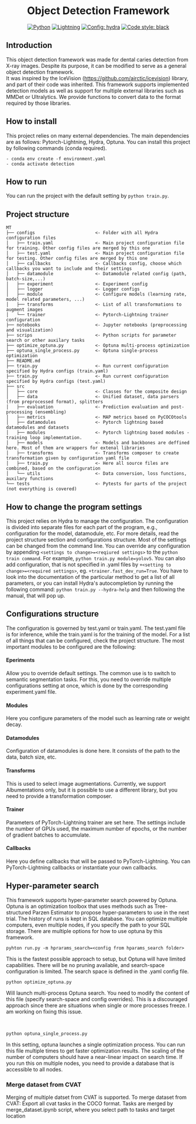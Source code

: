 <div align="center">

# Object Detection Framework
<a href="https://www.python.org/"><img alt="Python" src="https://img.shields.io/badge/-Python 3.7+-blue?style=for-the-badge&logo=python&logoColor=white"></a>
<a href="https://pytorchlightning.ai/"><img alt="Lightning" src="https://img.shields.io/badge/-Lightning 1.5+-792ee5?style=for-the-badge&logo=pytorchlightning&logoColor=white"></a>
<a href="https://hydra.cc/"><img alt="Config: hydra" src="https://img.shields.io/badge/config-hydra 1.1-89b8cd?style=for-the-badge&labelColor=gray"></a>
<a href="https://black.readthedocs.io/en/stable/"><img alt="Code style: black" src="https://img.shields.io/badge/code%20style-black-black.svg?style=for-the-badge&labelColor=gray"></a>
</div>

## Introduction 
This object detection framework was made for dental caries detection from X-ray images. Despite its purpose, it can be modified to serve as a general object detection framework. <br />
It was inspired by the IceVision (https://github.com/airctic/icevision) library, and part of their code was inherited. This framework supports implemented detection models as well as support for multiple external libraries such as MMDet or Ultralytics. We provide functions to convert data to the format required by those libraries. 


## How to install
This project relies on many external dependencies. The main dependencies are as follows: Pytorch-Lightning, Hydra, Optuna. You can install this project by following commands (conda required).

```{bash}
- conda env create -f environment.yaml
- conda activate detection
```
## How to run
You can run the project with the default setting by `python train.py`. 


## Project structure

```{bash}
MT
├── configs                       <- Folder with all Hydra configuration files
│   ├── train.yaml                <- Main project configuration file for training. Other config files are merged by this one
│   ├── test.yaml                 <- Main project configuration file for testing. Other config files are merged by this one
│   ├── callbacks                 <- Callbacks config, choose which callbacks you want to include and their settings
│   ├── datamodule                <- Datamodule related config (path, batch-size,...)
│   ├── experiment                <- Experiment config
│   ├── logger                    <- Logger configs
│   ├── module                    <- Configure models (learning rate, model related parameters, ...)
│   ├── transforms                <- List of all transformations to augment images
│   └── trainer                   <- Pytorch-Lightning trainer configuration
├── notebooks                     <- Jupyter notebooks (preprocessing and visualization)
├── scrips                        <- Python scripts for parameter search or other auxilary tasks
├── optimize_optuna.py            <- Optuna multi-process optimization
├── optuna_single_process.py      <- Optuna single-process optimization
├── README.md   
├── train.py                      <- Run current configuration specified by Hydra configs (train.yaml)
├── train.py                      <- Run current configuration specified by Hydra configs (test.yaml)
├── src                          
│   ├── core                      <- Classes for the composite design
│   ├── data                      <- Unified dataset, data parsers (from preprocessed format), splitters
│   ├── evaluation                <- Prediction evaluation and post-processing (ensembling)
│   ├── metrics                   <- MAP metrics based on PyCOCOtools
│   ├── datamodules               <- Pytorch lightning based datamodules and datasets
│   ├── modules                   <- Pytorch lightning based modules - training loop implementation.
│   ├── models                    <- Models and backbones are deffined here. Most of them are wrappers for extenal libraries
│   ├── transforms                <- Transforms composer to create transformation given by configuration yaml file 
│   ├── train.py                  <- Here all source files are combined, based on the configuration
│   └── utils                     <- Data conversion, loss functions, auxilary functions
└── tests                         <- Pytests for parts of the project (not everything is covered)

```

## How to change the program settings
This project relies on Hydra to manage the configuration. The configuration is divided into separate files for each part of the program, e.g., configuration for the model, datamodule, etc. For more details, read the project structure section and configurations structure.
Most of the settings can be changed from the command line. You can override any configuration by appending `<settings to change>=<reqiured settings>` to the `python train command`. For example, `python train.py module=yolov5`. You can also add configuration, that is not specified in .yaml files by `+<setting to change>=<required settings>`, eg. `+trainer.fast_dev_run=True`. You have to look into the documentation of the particular method to get a list of all parameters, or you can install Hydra's autocompletion by running the following command: `python train.py --hydra-help` and then following the manual, that will pop up. 

## Configurations structure
The configuration is governed by test.yaml or train.yaml. The test.yaml file is for inference, while the train.yaml is for the training of the model. For a list of all things that can be configured, check the project structure. The most important modules to be configured are the following:
#### Eperiments
Allow you to override default settings. The common use is to switch to semantic segmentation tasks. For this, you need to override multiple configurations setting at once, which is done by the corresponding experiment.yaml file.
#### Modules
Here you configure parameters of the model such as learning rate or weight decay.
#### Datamodules
Configuration of datamodules is done here. It consists of the path to the data, batch size, etc.
#### Transforms
This is used to select image augmentations. Currently, we support Albumentations only, but it is possible to use a different library, but you need to provide a transformation composer.
#### Trainer
Parameters of PyTorch-Lightning trainer are set here. The settings include the number of GPUs used, the maximum number of epochs, or the number of gradient batches to accumulate.
#### Callbacks
Here you define callbacks that will be passed to PyTorch-Lightning. You can PyTorch-Lightning callbacks or instantiate your own callbacks.


## Hyper-parameter search
This framework supports hyper-parameter search powered by Optuna. Optuna is an optimization toolbox that uses methods such as Tree-structured Parzen Estimator to propose hyper-parameters to use in the next trial. The history of runs is kept in SQL database. You can optimize multiple computers, even multiple nodes, if you specify the path to your SQL storage. 
There are multiple options for how to use optuna by this framework.
 ```{bash}
 pyhton run.py -m hprarams_search=<config from hparams_search folder>
 ```
 This is the fastest possible approach to setup, but Optuna will have limited capabilities. There will be no pruning available, and search-space configuration is limited. The search space is defined in the .yaml config file. 
 <br>
 ```{bash}
 python optimize_optuna.py
 ```
 Will launch multi-process Optuna search. You need to modify the content of this file (specify search-space and config overrides). This is a discouraged approach since there are situations when single or more processes freeze. I am working on fixing this issue.
 
 <br>
 
 ```{bash}
 python optuna_single_process.py
 ```
 In this setting, optuna launches a single optimization process. You can run this file multiple times to get faster optimization results. The scaling of the number of computers should have a near-linear impact on search time. If you run this on multiple nodes, you need to provide a database that is accessible to all nodes.

### Merge dataset from CVAT
Merging of multiple datset from CVAT is supported. To merge dataset from CVAT: Export  all cvat tasks in the COCO format. Tasks are merged by merge_dataset.ipynb script, where you select path to tasks and target location

